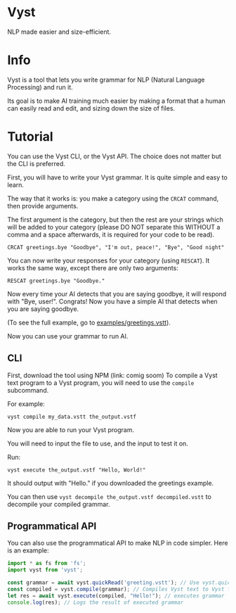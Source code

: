 # Vyst
NLP made easier and size-efficient.

# Info
Vyst is a tool that lets you write grammar for NLP (Natural Language Processing) and run it.

Its goal is to make AI training much easier by making a format that a human can easily read and edit, and sizing down the size of files.

# Tutorial
You can use the Vyst CLI, or the Vyst API. The choice does not matter but the CLI is preferred.

First, you will have to write your Vyst grammar. It is quite simple and easy to learn.

The way that it works is: you make a category using the `CRCAT` command, then provide arguments.

The first argument is the category, but then the rest are your strings which will be added to your category (please DO NOT separate this WITHOUT a comma and a space afterwards, it is required for your code to be read).

`CRCAT greetings.bye "Goodbye", "I'm out, peace!", "Bye", "Good night"`

You can now write your responses for your category (using `RESCAT`). It works the same way, except there are only two arguments:

`RESCAT greetings.bye "Goodbye."`

Now every time your AI detects that you are saying goodbye, it will respond with "Bye, user!".
Congrats! Now you have a simple AI that detects when you are saying goodbye.

(To see the full example, go to [examples/greetings.vstt](examples/greetings.vstt)).

Now you can use your grammar to run AI.

## CLI
First, download the tool using NPM (link: comig soom)
To compile a Vyst text program to a Vyst program, you will need to use the `compile` subcommand.

For example:
```
vyst compile my_data.vstt the_output.vstf
```

Now you are able to run your Vyst program.

You will need to input the file to use, and the input to test it on.

Run:
```
vyst execute the_output.vstf "Hello, World!"
```
It should output with "Hello." if you downloaded the greetings example.

You can then use `vyst decompile the_output.vstf decompiled.vstt` to decompile your compiled grammar.
## Programmatical API
You can also use the programmatical API to make NLP in code simpler.
Here is an example:
```js
import * as fs from 'fs';
import vyst from 'vyst';

const grammar = await vyst.quickRead('greeting.vstt'); // Use vyst.quickRead to load huge grammar quickly
const compiled = vyst.compile(grammar); // Compiles Vyst text to Vyst format
let res = await vyst.execute(compiled, "Hello!"); // executes grammar
console.log(res); // Logs the result of executed grammar
```
